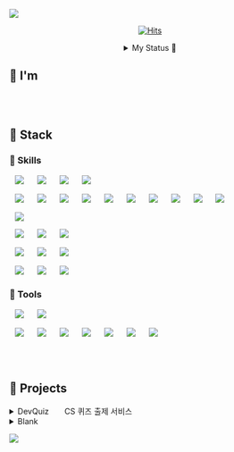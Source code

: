 ![](https://capsule-render.vercel.app/api?type=waving&height=250&color=8252f3&text=Youkam%20Jeong&section=header&fontAlignY=32&fontAlign=50&descAlignY=55&fontColor=FFFFFF&desc=H%20.%20Choi&descSize=20&descAlign=73&reversal=false)

<!-- ![](https://capsule-render.vercel.app/api?type=waving&height=300&color=8252f3&text=Youkam%20Jeong&fontColor=ffffff&fontAlignY=40&desc=H.%20Choi&descAlignY=50) -->
<!-- ![](https://capsule-render.vercel.app/api?type=slice&height=250&color=8252f3&text=Youkam%20Jeong&section=header&fontAlignY=32&fontAlign=71&descAlignY=46&rotate=16&fontColor=FFFFFF&desc=H.Choi&descSize=20&descAlign=90) -->
 
<div align = "center">

[![Hits](https://hits.seeyoufarm.com/api/count/incr/badge.svg?url=https%3A%2F%2Fgithub.com%2FYoukamii&count_bg=%23BD43FF&title_bg=%23555555&icon=github.svg&icon_color=%23E7E7E7&title=Visitors&edge_flat=false)](https://hits.seeyoufarm.com)  

<details>
    <summary> My Status 🦭 </summary>

<a href="https://github.com/Youkamii/github-readme-stats"> 
    <img src="https://github-readme-stats.vercel.app/api/top-langs/?username=Youkamii&layout=donut&show_icons=true&theme=material-palenight&hide_border=true&bg_color=20232a&icon_color=58A6FF&text_color=fff&title_color=58A6FF&count_private=true&exclude_repo=Face-Transfer-Application" width=37% />
</a>    
<a href="https://github.com/Youkamii/github-readme-stats"> 
  <img src="https://github-readme-stats-one-bice.vercel.app/api?username=Youkamii&show_icons=true&include_all_commits=true&count_public=true&role=OWNER,ORGANIZATION_MEMBER,COLLABORATOR&theme=material-palenight&hide_border=true&bg_color=20232a&icon_color=58A6FF&text_color=fff&title_color=58A6FF&count_private=true&exclude_repo=Face-Transfer-Application" width=57.7% />
</a>
<a href="https://github.com/Youkamii/github-readme-activity-graph">
    <img src="https://github-readme-activity-graph.vercel.app/graph?username=Youkamii&theme=react-dark&bg_color=20232a&hide_border=true&line=58A6FF&color=58A6FF" width=95%/>
</a>
<br/>

<img src="https://youkamii.github.io/Youkamii/github-contribution-grid-snake.svg" alt="GitHub Snake" />




    
</details>

</div>

## 🐬 I'm

<br/><br/>

## 🪼 Stack

### 🐳 Skills

<!-- Programming Languages -->
<img src="https://img.shields.io/badge/HTML-E34F26?style=flat-square&logo=HTML5&logoColor=white" style="height : auto; margin-left : 10px; margin-right : 10px;"/> <img src="https://img.shields.io/badge/CSS-1572B6?style=flat-square&logo=CSS3&logoColor=white" style="height : auto; margin-left : 10px; margin-right : 10px;"/> <img src="https://img.shields.io/badge/C-A8B9CC?style=flat-square&logo=C&logoColor=white" style="height : auto; margin-left : 10px; margin-right : 10px;"/> <img src="https://img.shields.io/badge/JAVA-007396?style=flat-square&logo=java&logoColor=white" style="height : auto; margin-left : 10px; margin-right : 10px;"/>

<!-- <img src="https://img.shields.io/badge/C++-00599C?style=flat-square&logo=CPLUSPLUS&logoColor=white" style="height : auto; margin-left : 10px; margin-right : 10px;"/> -->


<!-- <img src="https://img.shields.io/badge/JAVASCRIPT-CAC532?style=flat-square&logo=JAVASCRIPT&logoColor=white" style="height : auto; margin-left : 10px; margin-right : 10px;"/> <img src="https://img.shields.io/badge/PYTHON-98FB98?style=flat-square&logo=PYTHON&logoColor=white" style="height : auto; margin-left : 10px; margin-right : 10px;"/> <img src="https://img.shields.io/badge/KOTLIN-8252f3?style=flat-square&logo=KOTLIN&logoColor=white" style="height : auto; margin-left : 10px; margin-right : 10px;"/> -->

<!-- FW LB -->
<img src="https://img.shields.io/badge/SPRING DATA JPA-77B25A?style=flat-square&logo=SPRINGDATAJPA&logoColor=white" style="height : auto; margin-left : 10px; margin-right : 10px;"/> <img src="https://img.shields.io/badge/SPRING-6DB33F?style=flat-square&logo=SPRING&logoColor=white" style="height : auto; margin-left : 10px; margin-right : 10px;"/> <img src="https://img.shields.io/badge/SPRINGBOOT-8BC34A?style=flat-square&logo=SPRINGBOOT&logoColor=white" style="height : auto; margin-left : 10px; margin-right : 10px;"/> <img src="https://img.shields.io/badge/SPRING MVC-9CCC65?style=flat-square&logo=SPRING&logoColor=white" style="height : auto; margin-left : 10px; margin-right : 10px;"/> <img src="https://img.shields.io/badge/SPRING REST API-AED581?style=flat-square&logo=SPRING&logoColor=white" style="height : auto; margin-left : 10px; margin-right : 10px;"/> <img src="https://img.shields.io/badge/SPRING SECURITY-C5E1A5?style=flat-square&logo=SPRING SECURITY&logoColor=white" style="height : auto; margin-left : 10px; margin-right : 10px;"/> <img src="https://img.shields.io/badge/SPRING BATCH-DCEDC8?style=flat-square&logo=SPRING BATCH&logoColor=white" style="height : auto; margin-left : 10px; margin-right : 10px;"/> <img src="https://img.shields.io/badge/QUERYDSL-4D4D4D?style=flat-square&logo=QUERYDSL&logoColor=white" style="height : auto; margin-left : 10px; margin-right : 10px;"/> <img src="https://img.shields.io/badge/THYMELEAF-005F0F?style=flat-square&logo=THYMELEAF&logoColor=white" style="height : auto; margin-left : 10px; margin-right : 10px;"/> <img src="https://img.shields.io/badge/BOOTSTRAP-7952B3?style=flat-square&logo=BOOTSTRAP&logoColor=white" style="height : auto; margin-left : 10px; margin-right : 10px;"/>

<!-- <img src="https://img.shields.io/badge/TYPESCRIPT-3178C6?style=flat-square&logo=TYPESCRIPT&logoColor=white" style="height : auto; margin-left : 10px; margin-right : 10px;"/> -->

<!-- API -->
<img src="https://img.shields.io/badge/GPTAPI-412991?style=flat-square&logo=OPENAI&logoColor=white" style="height : auto; margin-left : 10px; margin-right : 10px;"/>

<!-- DB -->
<img src="https://img.shields.io/badge/MYSQL-4479A1?style=flat-square&logo=MYSQL&logoColor=white" style="height : auto; margin-left : 10px; margin-right : 10px;"/> <img src="https://img.shields.io/badge/REDIS-DC382D?style=flat-square&logo=REDIS&logoColor=white" style="height : auto; margin-left : 10px; margin-right : 10px;"/> <img src="https://img.shields.io/badge/FIREBASE-FFCA28?style=flat-square&logo=FIREBASE&logoColor=white" style="height : auto; margin-left : 10px; margin-right : 10px;"/>

<!-- CI/CD -->
<img src="https://img.shields.io/badge/Jenkins-D24939?style=flat-square&logo=jenkins&logoColor=white" style="height : auto; margin-left : 10px; margin-right : 10px;"/> <img src="https://img.shields.io/badge/NGINX-009639?style=flat-square&logo=NGINX&logoColor=white" style="height : auto; margin-left : 10px; margin-right : 10px;"/> <img src="https://img.shields.io/badge/DOCKER-2496ED?style=flat-square&logo=DOCKER&logoColor=white" style="height : auto; margin-left : 10px; margin-right : 10px;"/>

<!-- <img src="https://img.shields.io/badge/KUBERNETES-326CE5?style=flat-square&logo=KUBERNETES&logoColor=white" style="height : auto; margin-left : 10px; margin-right : 10px;"/> -->

<!-- SVR TLS -->
<img src="https://img.shields.io/badge/AWS-232F3E?style=flat-square&logo=Amazon AWS&logoColor=white" style="height : auto; margin-left : 10px; margin-right : 10px;"/> <img src="https://img.shields.io/badge/GCP-4285F4?style=flat-square&logo=googlecloud&logoColor=white" style="height : auto; margin-left : 10px; margin-right : 10px;"/> <img src="https://img.shields.io/badge/VERCEL-000000?style=flat-square&logo=VERCEL&logoColor=white" style="height : auto; margin-left : 10px; margin-right : 10px;"/>

### 🪸 Tools

<!-- DEV TLS -->
<img src="https://img.shields.io/badge/INTELLIJ-000000?style=flat-square&logo=IntelliJ IDEA&logoColor=white" style="height : auto; margin-left : 10px; margin-right : 10px;"/> <img src="https://img.shields.io/badge/VSCODE-007ACC?style=flat-square&logo=Visual Studio Code&logoColor=white" style="height : auto; margin-left : 10px; margin-right : 10px;"/>

<!-- CM TLS -->
<img src="https://img.shields.io/badge/POSTMAN-FF6C37?style=flat-square&logo=POSTMAN&logoColor=white" style="height : auto; margin-left : 10px; margin-right : 10px;"/> <img src="https://img.shields.io/badge/NOTION-000000?style=flat-square&logo=NOTION&logoColor=white" style="height : auto; margin-left : 10px; margin-right : 10px;"/> <img src="https://img.shields.io/badge/ERDCLOUD-778899?style=flat-square&logo=ERDCLOUD&logoColor=white" style="height : auto; margin-left : 10px; margin-right : 10px;"/> <img src="https://img.shields.io/badge/GIT-E34F26?style=flat-square&logo=GIT&logoColor=white" style="height : auto; margin-left : 10px; margin-right : 10px;"/> <img src="https://img.shields.io/badge/GITHUB-181717?style=flat-square&logo=GITHUB&logoColor=white" style="height : auto; margin-left : 10px; margin-right : 10px;"/> <img src="https://img.shields.io/badge/GOOGLE DOCS-4285F4?style=flat-square&logo=GOOGLE DOCS&logoColor=white" style="height : auto; margin-left : 10px; margin-right : 10px;"/> <img src="https://img.shields.io/badge/DISCORD-5865F2?style=flat-square&logo=DISCORD&logoColor=white" style="height : auto; margin-left : 10px; margin-right : 10px;"/> 

<br/><br/>

## 🐚 Projects

<details>
    <summary> DevQuiz　　CS 퀴즈 출제 서비스 </summary>

<div align = "center">

## DevQuiz        

</div>

<img src="https://github.com/Junghwan1106/KIOSK/blob/master/%EB%AC%B8%EC%A0%9C%2012%EA%B0%9C%20%EC%9E%88%EB%8A%94.gif?raw=true" />

<br/>

- 프로젝트 지속기간: 2023.01.04-2023.02.07
- 개발 언어: <img src="https://img.shields.io/badge/Java-007396?style=flat&logo=Java&logoColor=white" /> <img src="https://img.shields.io/badge/SPRING-FFA07A?style=flat-square&logo=SPRING&logoColor=white" style="height : auto; margin-left : 200px; margin-right : 10px;"/> <img src="https://img.shields.io/badge/react-black.svg?style=flat&logo=react&logoColor=skyblue" />
- 사용 기술: <img src="https://img.shields.io/badge/AWS-E34F26?style=flat-square&logo=Amazon AWS&logoColor=white" style="height : auto; margin-left : 200px; margin-right : 10px;"/> <img src="https://img.shields.io/badge/GPTAPI-9370DB?style=flat-square&logo=OPENAI&logoColor=white" style="height : auto; margin-left : 200px; margin-right : 10px;"/> <img src="https://img.shields.io/badge/DOCKER-9370DB?style=flat-square&logo=DOCKER&logoColor=white" style="height : auto; margin-left : 200px; margin-right : 10px;"/> <img src="https://img.shields.io/badge/SPRING BATCH-DCEDC8?style=flat-square&logo=SPRING BATCH&logoColor=white" style="height : auto; margin-left : 10px; margin-right : 10px;"/>


### 개요
개발자의, 개발자에 의한, 개발자를 위한 CS 면접 준비 퀴즈 사이트.<br>
개발자 및 개발 지망생을 위해 개발 관련 퀴즈를 4지선다 형식으로 제공합니다.<br>
팀 또는 개인으로 사용 가능하며, 비회원 및 회원(깃허브 소셜 로그인) 모두 이용 가능합니다.<br>
- [DevQuiz](https://github.com/spartaSpringTeamA6/dev-quiz-backend) 
    <br/><br/>    

</details>

<details>
    <summary> Blank </summary>  


<div align = "center">

## .

</div>

- 프로젝트 지속기간:    
- 개발 언어: 

### 개요

- [.](https://.com)
- 
    <br/><br/>
</details>


![](https://capsule-render.vercel.app/api?type=waving&height=150&color=8252f3&section=footer&fontAlignY=32&fontAlign=50&descAlignY=74&fontColor=FFFFFF&desc=Hello%20World%20🫠🫠&descSize=20&descAlign=65&reversal=false)


<!-- ![](https://capsule-render.vercel.app/api?type=slice&height=150&color=8252f3&section=footer) -->








<!-- <div style="display: flex; justify-content: space-around;"> 
  <a href="https://github.com/Youkamii/github-readme-stats">
    <img src="https://github-readme-stats.vercel.app/api/top-langs/?username=Youkamii" />
  </a>  
<a href="https://github.com/Youkamii/github-readme-stats">
    <img src="https://github-readme-stats-one-bice.vercel.app/api?username=Youkamii&show_icons=true&include_all_commits=true&count_public=true&role=OWNER,ORGANIZATION_MEMBER,COLLABORATOR" /> -->



